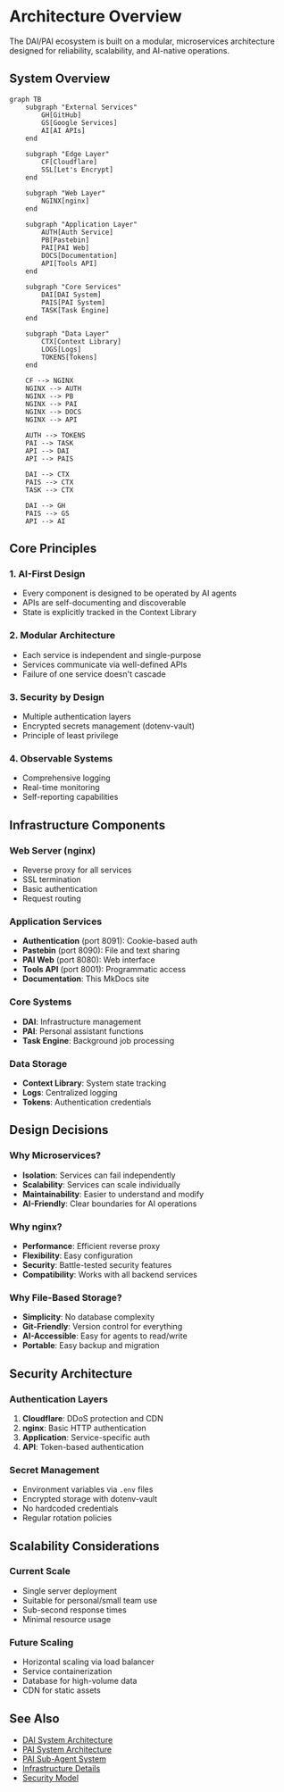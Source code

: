 # Architecture Overview

The DAI/PAI ecosystem is built on a modular, microservices architecture designed for reliability, scalability, and AI-native operations.

## System Overview

```mermaid
graph TB
    subgraph "External Services"
        GH[GitHub]
        GS[Google Services]
        AI[AI APIs]
    end
    
    subgraph "Edge Layer"
        CF[Cloudflare]
        SSL[Let's Encrypt]
    end
    
    subgraph "Web Layer"
        NGINX[nginx]
    end
    
    subgraph "Application Layer"
        AUTH[Auth Service]
        PB[Pastebin]
        PAI[PAI Web]
        DOCS[Documentation]
        API[Tools API]
    end
    
    subgraph "Core Services"
        DAI[DAI System]
        PAIS[PAI System]
        TASK[Task Engine]
    end
    
    subgraph "Data Layer"
        CTX[Context Library]
        LOGS[Logs]
        TOKENS[Tokens]
    end
    
    CF --> NGINX
    NGINX --> AUTH
    NGINX --> PB
    NGINX --> PAI
    NGINX --> DOCS
    NGINX --> API
    
    AUTH --> TOKENS
    PAI --> TASK
    API --> DAI
    API --> PAIS
    
    DAI --> CTX
    PAIS --> CTX
    TASK --> CTX
    
    DAI --> GH
    PAIS --> GS
    API --> AI
```

## Core Principles

### 1. **AI-First Design**
- Every component is designed to be operated by AI agents
- APIs are self-documenting and discoverable
- State is explicitly tracked in the Context Library

### 2. **Modular Architecture**
- Each service is independent and single-purpose
- Services communicate via well-defined APIs
- Failure of one service doesn't cascade

### 3. **Security by Design**
- Multiple authentication layers
- Encrypted secrets management (dotenv-vault)
- Principle of least privilege

### 4. **Observable Systems**
- Comprehensive logging
- Real-time monitoring
- Self-reporting capabilities

## Infrastructure Components

### Web Server (nginx)
- Reverse proxy for all services
- SSL termination
- Basic authentication
- Request routing

### Application Services
- **Authentication** (port 8091): Cookie-based auth
- **Pastebin** (port 8090): File and text sharing
- **PAI Web** (port 8080): Web interface
- **Tools API** (port 8001): Programmatic access
- **Documentation**: This MkDocs site

### Core Systems
- **DAI**: Infrastructure management
- **PAI**: Personal assistant functions
- **Task Engine**: Background job processing

### Data Storage
- **Context Library**: System state tracking
- **Logs**: Centralized logging
- **Tokens**: Authentication credentials

## Design Decisions

### Why Microservices?
- **Isolation**: Services can fail independently
- **Scalability**: Services can scale individually
- **Maintainability**: Easier to understand and modify
- **AI-Friendly**: Clear boundaries for AI operations

### Why nginx?
- **Performance**: Efficient reverse proxy
- **Flexibility**: Easy configuration
- **Security**: Battle-tested security features
- **Compatibility**: Works with all backend services

### Why File-Based Storage?
- **Simplicity**: No database complexity
- **Git-Friendly**: Version control for everything
- **AI-Accessible**: Easy for agents to read/write
- **Portable**: Easy backup and migration

## Security Architecture

### Authentication Layers
1. **Cloudflare**: DDoS protection and CDN
2. **nginx**: Basic HTTP authentication
3. **Application**: Service-specific auth
4. **API**: Token-based authentication

### Secret Management
- Environment variables via `.env` files
- Encrypted storage with dotenv-vault
- No hardcoded credentials
- Regular rotation policies

## Scalability Considerations

### Current Scale
- Single server deployment
- Suitable for personal/small team use
- Sub-second response times
- Minimal resource usage

### Future Scaling
- Horizontal scaling via load balancer
- Service containerization
- Database for high-volume data
- CDN for static assets

## See Also

- [DAI System Architecture](dai-system.md)
- [PAI System Architecture](pai-system.md)
- [PAI Sub-Agent System](pai-subagent-system.md)
- [Infrastructure Details](infrastructure.md)
- [Security Model](security.md)